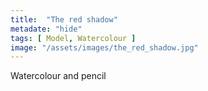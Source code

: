 ```yaml
---
title:  "The red shadow"
metadate: "hide"
tags: [ Model, Watercolour ]
image: "/assets/images/the_red_shadow.jpg"
---
```


Watercolour and pencil
